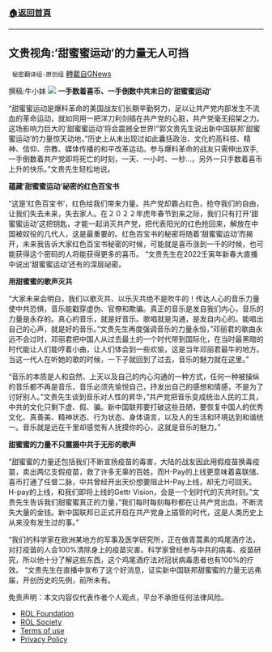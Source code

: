 ###  [:house:返回首頁](https://github.com/ourhimalayas/txt)
---


## 文贵视角:&#8217;甜蜜蜜运动&#8217;的力量无人可挡
` 秘密翻译组-原创组` [轉載自GNews](https://gnews.org/zh-hans/1946829/)

撰稿:牛小妹
![](https://assets.gnews.org/wp-content/uploads/2022/02/AZ-1.jpg)
**一手数着喜币、一手倒数中共末日的’甜蜜蜜运动’**

“甜蜜蜜运动是爆料革命的美国战友们长期辛勤努力，足以让共产党内部发生不流血的革命运动，就如同用一把洋刀利剑插在共产党的心脏，共产党毫无招架之力。这场影响力巨大的’甜蜜蜜运动’将会震撼全世界!”郭文贵先生说出新中国联邦’甜蜜蜜运动’的力量惊天动地，”历史上从未出现过如此囊括政治、文化的高科技、精神、信仰、宗教、媒体传播的和平改革运动。参与爆料革命的战友只需伸出双手,一手倒数着共产党即将死亡的时刻，一天、一小时、一秒…，另外一只手数着喜币上升的快乐。”文贵先生轻松地说。

**蕴藏’甜蜜蜜运动’祕密的红色百宝书**

“这是’红色百宝书’，红色给我们带来力量。共产党却霸占红色，抢夺我们的自由，让我们失去未来，失去家人。在２０２２年虎年春节到来之际，我们只有打开’甜蜜蜜运动’这把钥匙，才能一起消灭共产党，把代表阳光的红色抢回来，解放在中国被奴役的几代人，这是最重要的。红色百宝书的秘密将随着’甜蜜蜜运动’而揭开，未来我告诉大家红色百宝书秘密的时候，可能就是喜币涨到一千的时候，也可能获得这个密码的人将能获得更多的喜币。 “文贵先生在2022壬寅年新春大直播中说出’甜蜜蜜运动’还有的深层祕密。

**用甜蜜蜜的歌声灭共**

“大家未来会明白，我们以歌灭共、以乐灭共绝不是吹牛的！传达人心的音乐力量使中共恐惧，音乐能戳穿虚伪、官僚和欺骗。真正的音乐是发自我们内心，音乐的力量是永存的。真心的音乐，就是好音乐。歌唱就是沟通，是发自内心的。能唱出自己的心声，就是好的音乐。”文贵先生再度强调音乐的力量永恒，”邓丽君的歌曲永远不会过时，邓丽君把中国人从过去最土的一个时代带到国际化，在当时最黑暗的时代能让人们能哼着小曲，让人们体会到一些欢愉，这是当年邓丽君最牛的地方。当这一代人在听她的歌的时候，一下子就回到了过去，音乐的魅力就在这里。”

“音乐的本质是人和自然、上天以及自己的内心沟通的一种方式，任何一种被操纵的音乐都不再是音乐，音乐必须先愉悦自己，抒发出自己的感想和情感，不是为了讨好别人。”文贵先生谈到音乐对人性的昇华，”共产党把音乐变成统治人民的工具，中共的文化只剩下虚、假、骗。新中国联邦要打破这些丑陋，要恢复中国人的优秀文化、真善美、精神状态、行为状态、身体语言，以及人的生活和环境达到和谐统一。音乐就是远在千里却感觉有人抚摸你的心，这就是音乐的魅力。”

**甜蜜蜜的力量不只震摄中共于无形的歌声**

“甜蜜蜜的力量还包括我们不断宣扬疫苗的毒害，大陆的战友因此用假疫苗换毒疫苗，卖出两亿支假疫苗，救了许多无辜的百姓。而H-Pay的上线更意味着喜联储、喜币打通了任督二脉，中共曾经开出天价想要阻止H-Pay上线，却无力可回天。H-pay的上线，和我们即将上线的Gettr Vision，会是一个划时代的灭共时刻。”文贵先生告诉我们甜蜜蜜真正的力量，”我们每时每刻每秒都在让共产党出血，不断流失大量的金钱。新中国联邦已正式开启在共产党身上插管的时代，这是人类历史上从来没有发生过的事。”

“我们的科学家在欧洲某地方的军事及医学研究所，正在做青蒿素的鸡尾酒疗法，对打疫苗的人会100%清除身上的疫苗灾害。科学家曾经参与中共的病毒、疫苗研究，所以他十分了解这些东西，这个鸡尾酒疗法对冠状病毒患者也有100%的疗效。 “文贵先生在直播中宣布了这个好消息，证实新中国联邦甜蜜蜜的力量无远弗届，开创历史的先例，前所未有。

 

免责声明：本文内容仅代表作者个人观点，平台不承担任何法律风险。

- [ROL Foundation](https://rolfoundation.org/)
- [ROL Society](https://rolsociety.org/)
- [Terms of use](https://gnews.org/terms-of-use-3/)
- [Privacy Policy](https://gnews.org/privacy-policy/)
